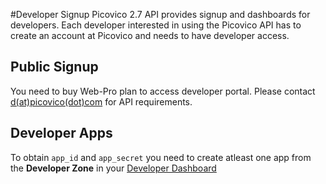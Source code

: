 #Developer Signup
Picovico 2.7 API provides signup and dashboards for developers. Each developer interested in using the Picovico API has to create an account at Picovico
and needs to have developer access. 

## Public Signup
You need to buy Web-Pro plan to access developer portal. Please contact [d(at)picovico(dot)com](d(at)picovico(dot)com) for API requirements.

## Developer Apps
To obtain `app_id` and `app_secret` you need to create atleast one app from the __Developer Zone__ in your [Developer Dashboard](http://developer.picovico.com)
